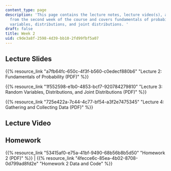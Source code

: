 ```yaml
---
content_type: page
description: 'This page contains the lecture notes, lecture video(s), and homework
  from the second week of the course and covers fundamentals of probability; and random
  variables, distributions, and joint distributions. '
draft: false
title: Week 2
uid: c9de3a8f-2598-4d39-bb10-2fd99fbf5a07
---
```

## Lecture Slides

{{% resource_link "a7fb64fc-650c-4f3f-b560-c0edecf880b6" "Lecture 2: Fundamentals of Probability (PDF)" %}}

{{% resource_link "1f552598-e1b0-4853-bcf7-920784279810" "Lecture 3: Random Variables, Distributions, and Joint Distributions (PDF)" %}}

{{% resource_link "725e422a-7c44-4c77-bf54-a3f2e7475345" "Lecture 4: Gathering and Collecting Data (PDF)" %}}

## Lecture Video

## Homework

{{% resource_link "53415af0-e75a-41bf-9490-68b56b8b5d50" "Homework 2 (PDF)" %}} | {{% resource_link "4fecce6c-85ea-4b02-8708-0d799ad8fd2e" "Homework 2 Data and Code" %}}